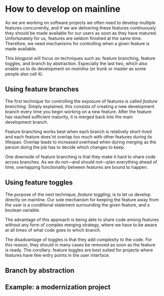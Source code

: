 How to develop on mainline
==========================

As we are working on software projects we often need to develop
multiple features concurrently, and if we are delivering these features
continuously they should be made available for our users as soon as they
have matured. Unfortunately for us, features are seldom finished at the
same time. Therefore, we need mechanisms for controlling when a given
feature is made available.

This blogpost will focus on techniques such as: feature branching, feature
toggles, and branch by abstraction. Especially the last two, which also
enable us to do development on _mainline_ (or trunk or master as some
people also call it).

Using feature branches
----------------------

The first technique for controlling the exposure of features is called
_feature branching_. Simply explained, this consists of creating a new
development branch every time you begin working on a new feature. After
the feature has reached sufficient maturity, it is merged back into the
main development branch.

Feature branching works best when each branch is relatively short-lived
and each feature does'nt overlap too much with other features during its
lifespan. Overlap leads to increased overhead when during merging as the
person doing the job has to decide which changes to keep.

One downside of feature branching is that they make it hard to share
code across branches. As we do not—and should not—plan everything ahead
of time, overlapping functionality between features are bound to happen.

Using feature toggles
---------------------

The purpose of the next technique, _feature toggling_, is to let us
develop directly on mainline. Our sole mechanism for keeping the feature
away from the user is a conditional statement surrounding the given
feature, and a boolean variable.

The advantage of this approach is being able to share code among
features without any form of complex merging strategy, where we have to
be aware at all times of what code goes to which branch.

The disadvantage of toggles is that they add complexity to the code. For
this reason, they should in many cases be removed as soon as the feature
is ready. The corollary: feature toggles are best suited for projects
where features have few entry points in the user interface.

Branch by abstraction
---------------------


Example: a modernization project
--------------------------------


